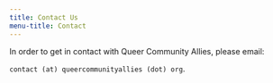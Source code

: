 ```yaml
---
title: Contact Us
menu-title: Contact
---
```


In order to get in contact with Queer Community Allies, please email:

`contact (at) queercommunityallies (dot) org`.
